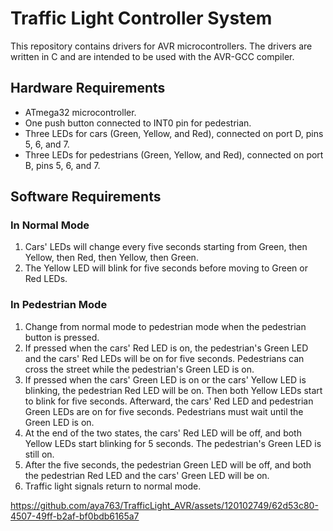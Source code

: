 
# Traffic Light Controller System
This repository contains drivers for AVR microcontrollers. The drivers are written in C and are intended to be used with the AVR-GCC compiler.

## Hardware Requirements
- ATmega32 microcontroller.
- One push button connected to INT0 pin for pedestrian.
- Three LEDs for cars (Green, Yellow, and Red), connected on port D, pins 5, 6, and 7.
- Three LEDs for pedestrians (Green, Yellow, and Red), connected on port B, pins 5, 6, and 7.
## Software Requirements
### In Normal Mode
1. Cars' LEDs will change every five seconds starting from Green, then Yellow, then Red, then Yellow, then Green.
2. The Yellow LED will blink for five seconds before moving to Green or Red LEDs.
### In Pedestrian Mode
1. Change from normal mode to pedestrian mode when the pedestrian button is pressed.
2. If pressed when the cars' Red LED is on, the pedestrian's Green LED and the cars' Red LEDs will be on for five seconds. Pedestrians can cross the street while the pedestrian's Green LED is on.
3. If pressed when the cars' Green LED is on or the cars' Yellow LED is blinking, the pedestrian Red LED will be on. Then both Yellow LEDs start to blink for five seconds. Afterward, the cars' Red LED and pedestrian Green LEDs are on for five seconds. Pedestrians must wait until the Green LED is on.
4. At the end of the two states, the cars' Red LED will be off, and both Yellow LEDs start blinking for 5 seconds. The pedestrian's Green LED is still on.
5. After the five seconds, the pedestrian Green LED will be off, and both the pedestrian Red LED and the cars' Green LED will be on.
6. Traffic light signals return to normal mode.

https://github.com/aya763/TrafficLight_AVR/assets/120102749/62d53c80-4507-49ff-b2af-bf0bdb6165a7

